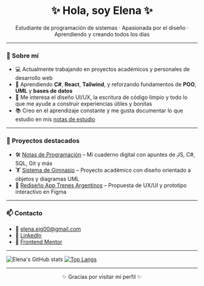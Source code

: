 <h1 align="center">✨ Hola, soy Elena ✨</h1>
<p align="center">Estudiante de programación de sistemas · Apasionada por el diseño · Aprendiendo y creando todos los días</p>

---

### 🚀 Sobre mí

- 💻 Actualmente trabajando en proyectos académicos y personales de desarrollo web
- 🌱 Aprendiendo **C#**, **React**, **Tailwind**, y reforzando fundamentos de **POO**, **UML** y **bases de datos**
- 🎨 Me interesa el diseño UI/UX, la escritura de código limpio y todo lo que me ayude a construir experiencias útiles y bonitas
- 📚 Creo en el aprendizaje constante y me gusta documentar lo que estudio en mis [notas de estudio](https://github.com/ElenaGonzalez2000/Learning-notes.git)

---

### 💼 Proyectos destacados

- 🛠️ [Notas de Programación](https://github.com/ElenaGonzalez2000?tab=repositories&q=notas) – Mi cuaderno digital con apuntes de JS, C#, SQL, Git y más  
- 🏋️ [Sistema de Gimnasio](https://github.com/ElenaGonzalez2000/Sistema-Gimnasio-Fitness-Pro-) – Proyecto académico con diseño orientado a objetos y diagramas UML  
- 🚆 [Rediseño App Trenes Argentinos](https://www.figma.com/design/T15smblLhPvOw2EYkKwl7r/Redise%C3%B1o---App-Trenes-Argentinos?node-id=0-1&t=KbzPsBxUu18r3awP-1) – Propuesta de UX/UI y prototipo interactivo en Figma  

---

### 📫 Contacto

- 💌 elena.eig00@gmail.com  
- 💼 [LinkedIn](https://linkedin.com/in/elenagonzalez2000)  
- 🧪 [Frontend Mentor](https://www.frontendmentor.io/profile/ElenaGonzalez2000)  

---

![Elena's GitHub stats](https://github-readme-stats.vercel.app/api?username=elenagonzalez2000&show_icons=true&theme=tokyonight)
[![Top Langs](https://github-readme-stats.vercel.app/api/top-langs/?username=elenagonzalez2000&layout=compact)](https://github.com/anuraghazra/github-readme-stats)

---

<p align="center">✨ Gracias por visitar mi perfil ✨</p>
